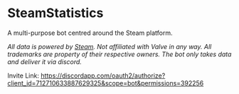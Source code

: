 # SteamStatistics
A multi-purpose bot centred around the Steam platform.

*All data is powered by [Steam](steampowered.com). Not affiliated with Valve in any way. All trademarks are property of their respective owners. The bot only takes data and deliver it via discord.*

Invite Link: https://discordapp.com/oauth2/authorize?client_id=712710633887629325&scope=bot&permissions=392256
